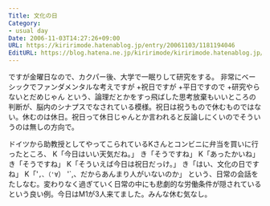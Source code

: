```yaml
---
Title: 文化の日
Category:
- usual day
Date: 2006-11-03T14:27:26+09:00
URL: https://kiririmode.hatenablog.jp/entry/20061103/1181194046
EditURL: https://blog.hatena.ne.jp/kiririmode/kiririmode.hatenablog.jp/atom/entry/8454420450078217960
---
```


ですが金曜日なので、カクパー後、大学で一眠りして研究をする。
非常にベーシックでファンダメンタルな考えですが
+祝日ですが
+平日ですので
+研究やらないとだめじゃん
という、論理だとかをすっ飛ばした思考放棄もいいところの判断が、脳内のシナプスでなされている模様。祝日は祝うもので休むものではない。休むのは休日。祝日って休日じゃんとか言われると反論しにくいのでそういうのは無しの方向で。


ドイツから助教授としてやってこられているKさんとコンビニに弁当を買いに行ったところ、
K「今日はいい天気だね。」
き「そうですね」
K「あったかいね」
き「そうですね」
K「そういえば今日は祝日だっけ。」
き「はい、文化の日ですね」
K「'`,､（'∀`） '`,、だからあんまり人がいないのか」
という、日常の会話をたしなむ。変わりなく過ぎていく日常の中にも悲劇的な労働条件が隠されているという良い例。今日はM1が3人来てました。みんな休む気なし。
